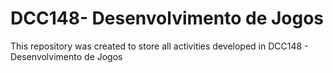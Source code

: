 # DCC148- Desenvolvimento de Jogos
This repository was created to store all activities developed in DCC148 - Desenvolvimento de Jogos
